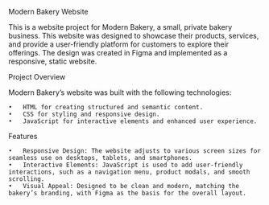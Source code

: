 Modern Bakery Website

This is a website project for Modern Bakery, a small, private bakery business. This website was designed to showcase their products, services, and provide a user-friendly platform for customers to explore their offerings. The design was created in Figma and implemented as a responsive, static website.

Project Overview

Modern Bakery’s website was built with the following technologies:

	•	HTML for creating structured and semantic content.
	•	CSS for styling and responsive design.
	•	JavaScript for interactive elements and enhanced user experience.

Features

	•	Responsive Design: The website adjusts to various screen sizes for seamless use on desktops, tablets, and smartphones.
	•	Interactive Elements: JavaScript is used to add user-friendly interactions, such as a navigation menu, product modals, and smooth scrolling.
	•	Visual Appeal: Designed to be clean and modern, matching the bakery’s branding, with Figma as the basis for the overall layout.
